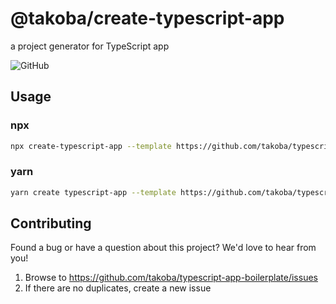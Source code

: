 # @takoba/create-typescript-app
a project generator for TypeScript app

![GitHub](https://img.shields.io:/github/license/takoba/create-typescript-app)


## Usage

### npx
```sh
npx create-typescript-app --template https://github.com/takoba/typescript-app-boilerplate.git __YOUR_APP_
```

### yarn
```sh
yarn create typescript-app --template https://github.com/takoba/typescript-app-boilerplate.git __YOUR_APP_
```


## Contributing
Found a bug or have a question about this project? We'd love to hear from you!

1. Browse to https://github.com/takoba/typescript-app-boilerplate/issues
2. If there are no duplicates, create a new issue

